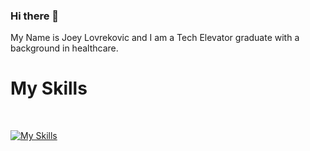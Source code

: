 ### Hi there 👋 
My Name is Joey Lovrekovic and I am a Tech Elevator graduate with a background in healthcare.

<h1>My Skills</h1>
<br>

[![My Skills](https://skillicons.dev/icons?i=js,html,css,java,idea,linux,nodejs,postman,py,spring,wordpress,postgres,vue,vscode,git,bash)](https://skillicons.dev)

<!--
Hello! My name is Joey Lovrekovic and I am a Java student at Tech Elevator.
-->
